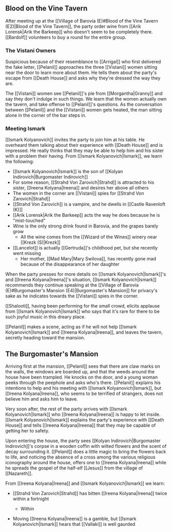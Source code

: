 ## Blood on the Vine Tavern
After meeting up at the [[Village of Barovia (E)#Blood of the Vine Tavern (E2)|Blood of the Vine Tavern]], the party order wine from [[Arik Lorensk|Arik the Barkeep]] who doesn't seem to be completely there. [[Bardolf]] volunteers to buy a round for the entire group.

### The Vistani Owners
Suspicious because of their resemblance to [[Arrigal]] who first delivered the fake letter, [[Pelanil]] approaches the three [[Vistani]] women sitting near the door to learn more about them. He tells them about the party's escape from [[Death House]] and asks why they're dressed the way they are.

The [[Vistani]] women see [[Pelanil]]'s pie from [[Morgantha|Granny]] and say they don't indulge in such things. We learn that the women actually own the tavern, and take offense to [[Pelanil]]'s questions. As the conversation between [[Pelanil]] and the [[Vistani]] women gets heated, the man sitting alone in the corner of the bar steps in.

### Meeting Ismark
[[Ismark Kolyanovich]] invites the party to join him at his table. He overheard them talking about their experience with [[Death House]] and is impressed. He really thinks that they may be able to help him and his sister with a problem their having. From [[Ismark Kolyanovich|Ismark]], we learn the following:
- [[Ismark Kolyanovich|Ismark]] is the son of [[Kolyan Indirovich|Burgomaster Indirovich]]
- For some reason, [[Strahd Von Zarovich|Strahd]] is attracted to his sister, [[Ireena Kolyana|Ireena]] and desires her above all others
- The women in the corner are [[Vistani]] spies for [[Strahd Von Zarovich|Strahd]]
- [[Strahd Von Zarovich]] is a vampire, and he dwells in [[Castle Ravenloft (K)]]
- [[Arik Lorensk|Arik the Barkeep]] acts the way he does because he is "mist-touched"
- Wine is the only strong drink found in Barovia, and the grapes barely grow
	- All the wine comes from the [[Wizard of the Wines]] winery near [[Krezk (S)|Krezk]]
- [[Lancelot]] is actually [[Gertruda]]'s childhood pet, but she recently went missing
	- Her mother, [[Mad Mary|Mary Swilova]], has recently gone mad because of the disappearance of her daughter

When the party presses for more details on [[Ismark Kolyanovich|Ismark]]'s and [[Ireena Kolyana|Ireena]]'s situation, [[Ismark Kolyanovich|Ismark]] recommends they continue speaking at the [[Village of Barovia (E)#Burgomaster's Mansion (E4)|Burgomaster's Mansion]] for privacy's sake as he indicates towards the [[Vistani]] spies in the corner.

[[Shalooti]], having been performing for the small crowd, elicits applause from [[Ismark Kolyanovich|Ismark]] who says that it's rare for there to be such joyful music in this dreary place.

[[Pelanil]] makes a scene, acting as if he will not help [[Ismark Kolyanovich|Ismark]] and [[Ireena Kolyana|Ireena]], and leaves the tavern, secretly heading toward the mansion.

## The Burgomaster's Mansion
Arriving first at the mansion, [[Pelanil]] sees that there are claw marks on the walls, the windows are boarded up, and that the weeds around the house have been trampled. He knocks on the door, and a young woman peeks through the peephole and asks who's there. [[Pelanil]] explains his intentions to help and his meeting with [[Ismark Kolyanovich|Ismark]], but [[Ireena Kolyana|Ireena]], who seems to be terrified of strangers, does not believe him and asks him to leave.

Very soon after, the rest of the party arrives with [[Ismark Kolyanovich|Ismark]] who [[Ireena Kolyana|Ireena]] is happy to let inside. [[Ismark Kolyanovich|Ismark]] explains the party's experience with [[Death House]] and tells [[Ireena Kolyana|Ireena]] that they may be capable of getting her to safety.

Upon entering the house, the party sees [[Kolyan Indirovich|Burgomaster Indirovich]]'s corpse in a wooden coffin with wilted flowers and the scent of decay surrounding it. [[Pelanil]] does a little magic to bring the flowers back to life, and noticing the absence of a cross among the various religious iconography around the house, offers one to [[Ireena Kolyana|Ireena]] while he spreads the gospel of the half-elf [[Jesus]] from the village of [[Nazareth]].

From [[Ireena Kolyana|Ireena]] and [[Ismark Kolyanovich|Ismark]] we learn:
- [[Strahd Von Zarovich|Strahd]] has bitten [[Ireena Kolyana|Ireena]] twice within a fortnight
	- Within

- Moving [[Ireena Kolyana|Ireena]] is a gamble, but [[Ismark Kolyanovich|Ismark]] hears that [[Vallaki]] is well gaurded
